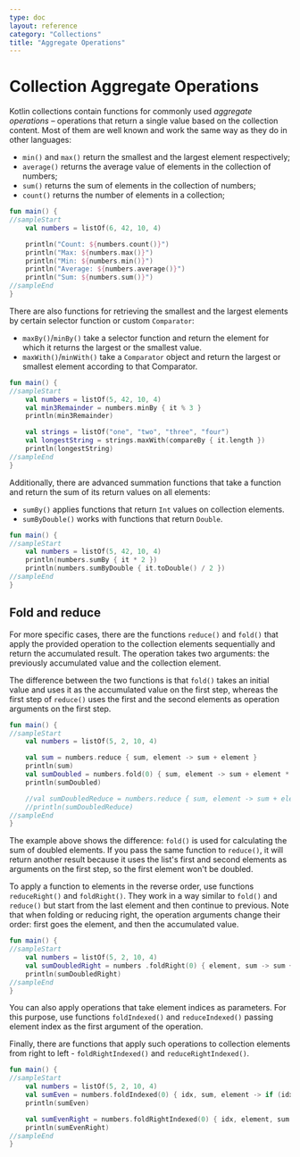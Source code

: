 ```yaml
---
type: doc
layout: reference
category: "Collections"
title: "Aggregate Operations"
---
```


# Collection Aggregate Operations

Kotlin collections contain functions for commonly used _aggregate operations_ – operations that return a single value based on the collection content.
Most of them are well known and work the same way as they do in other languages:

* `min()` and `max()` return the smallest and the largest element respectively;
* `average()` returns the average value of elements in the collection of numbers;
* `sum()` returns the sum of elements in the collection of numbers;
* `count()` returns the number of elements in a collection;

<div class="sample" markdown="1" theme="idea" data-min-compiler-version="1.3">

```kotlin
fun main() {
//sampleStart
    val numbers = listOf(6, 42, 10, 4)

    println("Count: ${numbers.count()}")
    println("Max: ${numbers.max()}")
    println("Min: ${numbers.min()}")
    println("Average: ${numbers.average()}")
    println("Sum: ${numbers.sum()}")
//sampleEnd
}
```
</div>

There are also functions for retrieving the smallest and the largest elements by certain selector function or custom `Comparator`:

* `maxBy()`/`minBy()` take a selector function and return the element for which it returns the largest or the smallest value.
* `maxWith()`/`minWith()` take a `Comparator` object and return the largest or smallest element according to that Comparator. 

<div class="sample" markdown="1" theme="idea" data-min-compiler-version="1.3">

```kotlin
fun main() {
//sampleStart
    val numbers = listOf(5, 42, 10, 4)
    val min3Remainder = numbers.minBy { it % 3 }
    println(min3Remainder)

    val strings = listOf("one", "two", "three", "four")
    val longestString = strings.maxWith(compareBy { it.length })
    println(longestString)
//sampleEnd
}
```
</div>

Additionally, there are advanced summation functions that take a function and return the sum of its return values on all elements: 

* `sumBy()` applies functions that return `Int` values on collection elements.
* `sumByDouble()` works with functions that return `Double`.

<div class="sample" markdown="1" theme="idea" data-min-compiler-version="1.3">

```kotlin
fun main() {
//sampleStart    
    val numbers = listOf(5, 42, 10, 4)
    println(numbers.sumBy { it * 2 })
    println(numbers.sumByDouble { it.toDouble() / 2 })
//sampleEnd
}
```
</div>

## Fold and reduce

For more specific cases, there are the functions `reduce()` and `fold()` that apply the provided operation to the collection elements sequentially and return the accumulated result.
The operation takes two arguments:  the previously accumulated value and the collection element.

The difference between the two functions is that `fold()` takes an initial value and uses it as the accumulated value on the first step, whereas the first step of `reduce()` uses the first and the second elements as operation arguments on the first step.

<div class="sample" markdown="1" theme="idea" data-min-compiler-version="1.3">

```kotlin
fun main() {
//sampleStart    
    val numbers = listOf(5, 2, 10, 4)

    val sum = numbers.reduce { sum, element -> sum + element }
    println(sum)
    val sumDoubled = numbers.fold(0) { sum, element -> sum + element * 2 }
    println(sumDoubled)

    //val sumDoubledReduce = numbers.reduce { sum, element -> sum + element * 2 } //incorrect value
    //println(sumDoubledReduce)
//sampleEnd
}
```
</div>

The example above shows the difference: `fold()` is used for calculating the sum of doubled elements.
If you pass the same function to `reduce()`, it will return another result because it uses the list's first and second elements as arguments on the first step, so the first element won't be doubled.

To apply a function to elements in the reverse order, use functions `reduceRight()` and `foldRight()`.
They work in a way similar to `fold()` and `reduce()` but start from the last element and then continue to previous.
Note that when folding or reducing right, the operation arguments change their order: first goes the element, and then the accumulated value.

<div class="sample" markdown="1" theme="idea" data-min-compiler-version="1.3">

```kotlin
fun main() {
//sampleStart
    val numbers = listOf(5, 2, 10, 4)
    val sumDoubledRight = numbers .foldRight(0) { element, sum -> sum + element * 2 }
    println(sumDoubledRight)
//sampleEnd
}
```
</div>

You can also apply operations that take element indices as parameters.
For this purpose, use functions `foldIndexed()` and `reduceIndexed()` passing element index as the first argument of the operation. 

Finally, there are functions that apply such operations to collection elements from right to left - `foldRightIndexed()` and `reduceRightIndexed()`. 

<div class="sample" markdown="1" theme="idea" data-min-compiler-version="1.3">

```kotlin
fun main() {
//sampleStart    
    val numbers = listOf(5, 2, 10, 4)
    val sumEven = numbers.foldIndexed(0) { idx, sum, element -> if (idx % 2 == 0) sum + element else sum }
    println(sumEven)

    val sumEvenRight = numbers.foldRightIndexed(0) { idx, element, sum -> if (idx % 2 == 0) sum + element else sum }
    println(sumEvenRight)
//sampleEnd
}
```
</div>

